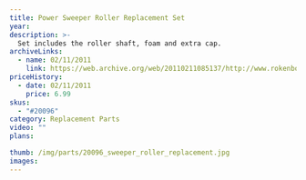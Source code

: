 ```yaml
---
title: Power Sweeper Roller Replacement Set
year: 
description: >-
  Set includes the roller shaft, foam and extra cap.
archiveLinks:
  - name: 02/11/2011
    link: https://web.archive.org/web/20110211085137/http://www.rokenbok.com/estore/spare-parts/power-sweeper-roller-replacement-set
priceHistory:
  - date: 02/11/2011
    price: 6.99
skus:
  - "#20096"
category: Replacement Parts
video: ""
plans:

thumb: /img/parts/20096_sweeper_roller_replacement.jpg
images:
---
```

